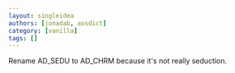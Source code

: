 ```yaml
---
layout: singleidea
authors: [jonadab, aosdict]
category: [vanilla]
tags: []
---
```

Rename AD_SEDU to AD_CHRM because it's not really seduction.
